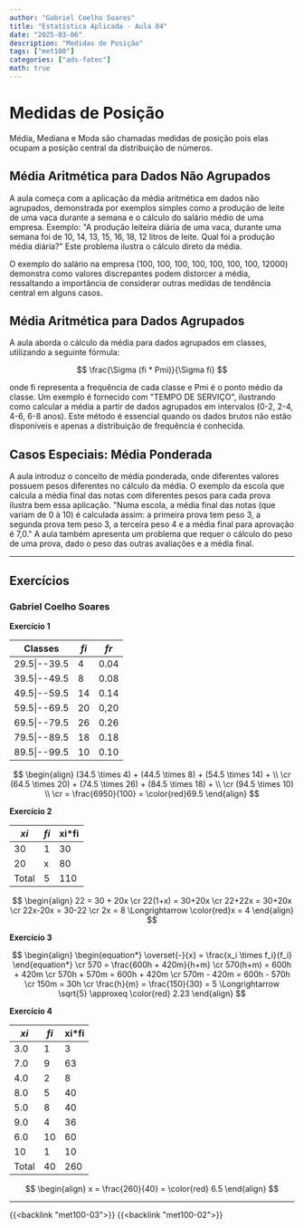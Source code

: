 ```yaml
---
author: "Gabriel Coelho Soares"
title: "Estatística Aplicada - Aula 04"
date: "2025-03-06"
description: "Medidas de Posição"
tags: ["met100"]
categories: ["ads-fatec"]
math: true
---
```


# Medidas de Posição

Média, Mediana e Moda são chamadas medidas de posição
pois elas ocupam a posição central da distribuição de números.

## Média Aritmética para Dados Não Agrupados

A aula começa com a aplicação da média aritmética em dados não
agrupados, demonstrada por exemplos simples como a produção de leite de uma
vaca durante a semana e o cálculo do salário médio de uma empresa.
Exemplo: "A produção leiteira diária de uma vaca, durante uma semana foi de
10, 14, 13, 15, 16, 18, 12 litros de leite. Qual foi a produção média
diária?" Este problema ilustra o cálculo direto da média.

O exemplo do salário na empresa (100, 100, 100, 100, 100, 100, 100, 12000)
demonstra como valores discrepantes podem distorcer a média, ressaltando a
importância de considerar outras medidas de tendência central em alguns casos.

## Média Aritmética para Dados Agrupados

A aula aborda o cálculo da média para dados agrupados em classes, utilizando
a seguinte fórmula:

$$
\frac{\Sigma (fi * Pmi)}{\Sigma fi}
$$

onde fi representa a frequência de cada classe e Pmi é o ponto médio da classe.
Um exemplo é fornecido com "TEMPO DE SERVIÇO", ilustrando como calcular a média
a partir de dados agrupados em intervalos (0-2, 2-4, 4-6, 6-8 anos).
Este método é essencial quando os dados brutos não estão disponíveis e apenas a
distribuição de frequência é conhecida.

## Casos Especiais: Média Ponderada

A aula introduz o conceito de média ponderada, onde diferentes valores possuem
pesos diferentes no cálculo da média.
O exemplo da escola que calcula a média final das notas com diferentes pesos
para cada prova ilustra bem essa aplicação. "Numa escola, a média final das notas
(que variam de 0 à 10) é calculada assim: a primeira prova tem peso 3, a segunda
prova tem peso 3, a terceira peso 4 e a média final para aprovação é 7,0."
A aula também apresenta um problema que requer o cálculo do peso de uma prova,
dado o peso das outras avaliações e a média final.

----------

## Exercícios

### Gabriel Coelho Soares

**Exercício 1**

| Classes | *fi*  | *fr* |
| --------------- | --------------- | --------------- |
| 29.5\|--39.5 | 4 | 0.04 |
| 39.5\|--49.5 | 8 | 0.08 |
| 49.5\|--59.5 | 14 | 0.14 |
| 59.5\|--69.5 | 20 | 0,20 |
| 69.5\|--79.5 | 26 | 0.26 |
| 79.5\|--89.5 | 18 | 0.18 |
| 89.5\|--99.5 | 10 | 0.10 |

$$
\begin{align}
(34.5 \times 4) + (44.5 \times 8) + (54.5 \times 14) + \\ \cr
(64.5 \times 20) + (74.5 \times 26) + (84.5 \times 18) + \\ \cr
(94.5 \times 10) \\ \cr
= \frac{6950}{100} = \color{red}69.5
\end{align}
$$

**Exercício 2**

| *xi*  | *fi*  | xi\*fi |
| --------------- | --------------- | --------------- |
| 30 | 1 | 30 |
| 20 | x | 80 |
| Total | 5 | 110 |

$$
\begin{align}
22 = 30 + 20x \cr
22(1+x) = 30+20x \cr
22+22x = 30+20x \cr
22x-20x = 30-22 \cr
2x = 8 \Longrightarrow \color{red}x = 4
\end{align}
$$

**Exercício 3**

$$
\begin{align}
\begin{equation*}
\overset{-}{x} = \frac{x_i \times f_i}{f_i}
\end{equation*}
\cr
570 = \frac{600h + 420m}{h+m} \cr
570(h+m) = 600h + 420m
\cr 570h + 570m = 600h + 420m \cr
570m - 420m = 600h - 570h \cr
150m = 30h \cr
\frac{h}{m} = \frac{150}{30} = 5 \Longrightarrow \sqrt{5} \approxeq \color{red} 2.23
\end{align}
$$

**Exercício 4**

| *xi*  | *fi*  | xi\*fi |
| --------------- | --------------- | --------------- |
| 3.0 | 1 | 3 |
| 7.0 | 9 | 63 |
| 4.0 | 2 | 8 |
| 8.0 | 5 | 40 |
| 5.0 | 8 | 40 |
| 9.0 | 4 | 36 |
| 6.0 | 10 | 60 |
| 10  | 1 | 10 |
| Total | 40 | 260 |

$$
\begin{align}
x = \frac{260}{40} = \color{red} 6.5
\end{align}
$$

----------
{{<backlink "met100-03">}}
{{<backlink "met100-02">}}
